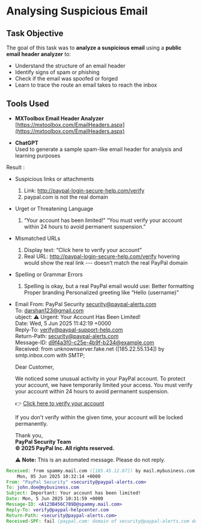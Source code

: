 #  Analysing Suspicious Email 

## Task Objective

The goal of this task was to **analyze a suspicious email** using a **public email header analyzer** to:
- Understand the structure of an email header
- Identify signs of spam or phishing
- Check if the email was spoofed or forged
- Learn to trace the route an email takes to reach the inbox


## Tools Used
- **MXToolbox Email Header Analyzer**  
  [https://mxtoolbox.com/EmailHeaders.aspx](https://mxtoolbox.com/EmailHeaders.aspx)

- **ChatGPT**  
  Used to generate a sample spam-like email header for analysis and learning purposes

Result :
 - Suspicious links or attachments
   1. Link: http://paypal-login-secure-help.com/verify
   2. paypal.com is not the real domain
   
 - Urget or Threatening Language
   1. “Your account has been limited!”
      “You must verify your account within 24 hours to avoid permanent suspension.”
      
 - Mismatched URLs
   1. Display text: “Click here to verify your account”
   2. Real URL: http://paypal-login-secure-help.com/verify
      hovering would show the real link
      --- doesn’t match the real PayPal domain
      
 - Spelling or Grammar Errors
   1. Spelling is okay, but a real PayPal email would use:
	Better formatting
	Proper branding
	Personalized greeting like “Hello (username)”
	
- Email
	From: PayPal Security <security@paypal-alerts.com>  
	To: darshan123@gmail.com  
	ubject: ⚠️ Urgent: Your Account Has Been Limited!  
	Date: Wed, 5 Jun 2025 11:42:19 +0000  
	Reply-To: verify@paypal-support-help.com  
	Return-Path: <security@paypal-alerts.com>  
	Message-ID: <d9f4a3f0-c25e-4b9f-b234@example.com>  
	Received: from unknownserver.fake.net ([185.22.55.134]) by smtp.inbox.com with SMTP;

	Dear Customer,

	We noticed some unusual activity in your PayPal account. To protect your account, we have temporarily limited your access. You must verify your account within 24 hours to avoid permanent suspension.

	👉 [Click here to verify your account](http://paypal-login-secure-help.com/verify)

	If you don't verify within the given time, your account will be locked permanently.

	Thank you,  
	**PayPal Security Team**  
	**© 2025 PayPal Inc. All rights reserved.**


	⚠️ **Note:** This is an automated message. Please do not reply.

	
```Email Header
Received: from spammy.mail.com ([185.45.12.87]) by mail.mybusiness.com with SMTP;
	Mon, 05 Jun 2025 10:32:14 +0000
From: "PayPal Security" <security@paypal-alerts.com>
To: john.doe@mybusiness.com
Subject: Important: Your account has been limited!
Date: Mon, 5 Jun 2025 10:31:59 +0000
Message-ID: <A123B456C789D@spammy.mail.com>
Reply-To: verify@paypal-helpcenter.com
Return-Path: <security@paypal-alerts.com>
Received-SPF: fail (paypal.com: domain of security@paypal-alerts.com does not designate 185.45.12.87 as permitted sender)
